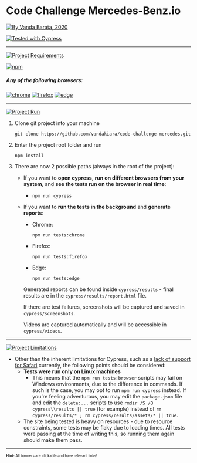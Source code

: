 # Code Challenge Mercedes-Benz.io
[![By Vanda Barata, 2020](https://img.shields.io/badge/BY-Vanda%20Barata,%202020-9cf?style=flat-square)](https://www.linkedin.com/in/vandabarata/)

[![Tested with Cypress](https://img.shields.io/badge/Tested%20with-Cypress-0BA97F?style=flat-square)](https://www.cypress.io/)
___
[![Project Requirements](https://img.shields.io/badge/Project-Requirements-FFD700?style=for-the-badge&logo=read-the-docs)](https://docs.cypress.io/guides/getting-started/installing-cypress.html#System-requirements)

[![npm](https://img.shields.io/badge/npm-installed%20on%20machine-C73B3B?style=flat-square&logo=npm)](https://docs.npmjs.com/downloading-and-installing-node-js-and-npm)

##### Any of the following browsers:
 [![chrome](https://img.shields.io/badge/chrome-browser-008000?style=flat-square&logo=google-chrome&logoColor=brightgreen)](https://www.google.com/chrome/)
 [![firefox](https://img.shields.io/badge/firefox-browser-orange?style=flat-square&logo=firefox)](https://www.mozilla.org/en-US/firefox/new/)
 [![edge](https://img.shields.io/badge/edge-browser-blue?style=flat-square&logo=microsoft-edge&logoColor=blue)](https://www.microsoft.com/en-us/edge)
 ___
 [![Project Run](https://img.shields.io/badge/Project-Run-black?style=for-the-badge&logo=cypress)](https://docs.cypress.io/guides/getting-started/installing-cypress.html#System-requirements)
1. Clone git project into your machine
    ```shell
    git clone https://github.com/vandakiara/code-challenge-mercedes.git
    ```
2. Enter the project root folder and run
    ```shell 
   npm install 
   ```
3. There are now 2 possible paths (always in the root of the project):
    * If you want to **open cypress**, **run on different browsers from your system**, and **see the tests run on the browser in real time**:
        * ```shell
          npm run cypress
          ```
    * If you want to **run the tests in the background** and **generate reports**:
        * Chrome:
            ```shell 
            npm run tests:chrome  
            ```
        * Firefox:
            ```shell 
            npm run tests:firefox  
            ```
        * Edge:
            ```shell 
            npm run tests:edge  
            ```
        Generated reports can be found inside `cypress/results` - final results are in the `cypress/results/report.html` file.
        
        If there are test failures, screenshots will be captured and saved in `cypress/screenshots`. 
        
        Videos are captured automatically and will be accessible in `cypress/videos`.
___
 [![Project Limitations](https://img.shields.io/badge/Project-Limitations-red?style=for-the-badge&logo=cypress)](https://docs.cypress.io/guides/references/trade-offs.html)
 * Other than the inherent limitations for Cypress, such as a [lack of support for Safari](https://github.com/cypress-io/cypress/issues/6422) currently, the following points should be considered:
    * **Tests were run only on Linux machines** 
        * This means that the `npm run tests:browser` scripts may fail on Windows environments, due to the difference in commands. 
        If such is the case, you may opt to run `npm run cypress` instead. 
        If you're feeling adventurous, you may edit the `package.json` file and edit the `delete:...` scripts to use `rmdir /S /Q cypress\\results || true` (for example) instead of `rm cypress/results/* ; rm cypress/results/assets/* || true`.
    * The site being tested is heavy on resources - due to resource constraints, some tests may be flaky due to loading times. All tests were passing at the time of writing this, so running them again should make them pass.
 
 ___
 <sub><sup>**Hint:** All banners are clickable and have relevant links!</sup></sub>